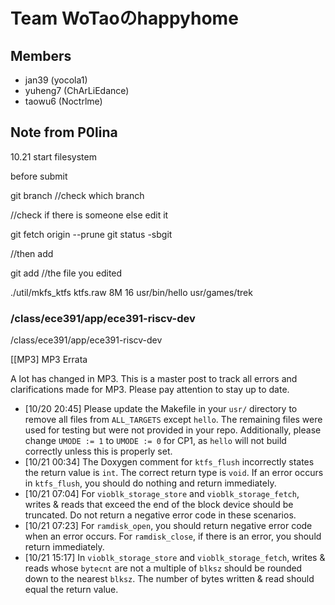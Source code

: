 # Team WoTaoのhappyhome

## Members

- jan39 (yocola1)
- yuheng7 (ChArLiEdance)
- taowu6 (Noctrlme)

## Note from P0lina

10.21 start filesystem

before submit

git branch         //check which branch

//check if there is someone else edit it

git fetch origin --prune
git status -sbgit

//then add

git add              //the file you edited

./util/mkfs_ktfs ktfs.raw 8M 16 usr/bin/hello usr/games/trek

### **/class/ece391/app/ece391-riscv-dev**

/class/ece391/app/ece391-riscv-dev

[[MP3] MP3 Errata

A lot has changed in MP3. This is a master post to track all errors and clarifications made for MP3. Please pay attention to stay up to date.

* [10/20 20:45] Please update the Makefile in your `usr/` directory to remove all files from `ALL_TARGETS` except `hello`. The remaining files were used for testing but were not provided in your repo. Additionally, please change `UMODE := 1` to `UMODE := 0` for CP1, as `hello` will not build correctly unless this is properly set.
* [10/21 00:34] The Doxygen comment for `ktfs_flush` incorrectly states the return value is `int`. The correct return type is `void`. If an error occurs in `ktfs_flush`, you should do nothing and return immediately.
* [10/21 07:04] For `vioblk_storage_store` and `vioblk_storage_fetch`, writes & reads that exceed the end of the block device should be truncated. Do not return a negative error code in these scenarios.
* [10/21 07:23] For `ramdisk_open`, you should return negative error code when an error occurs. For `ramdisk_close`, if there is an error, you should return immediately.
* [10/21 15:17] In `vioblk_storage_store` and `vioblk_storage_fetch`, writes & reads whose `bytecnt` are not a multiple of `blksz` should be rounded down to the nearest `blksz`. The number of bytes written & read should equal the return value.

